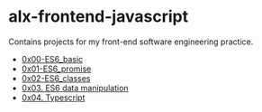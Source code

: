 # alx-frontend-javascript
Contains projects for my front-end software engineering practice.

+ [0x00-ES6_basic](./0x00-ES6_basic)
+ [0x01-ES6_promise](./0x01-ES6_promise)
+ [0x02-ES6_classes](./0x02-ES6_classes)
+ [0x03. ES6 data manipulation](./0x03-ES6_data_manipulation)
+ [0x04. Typescript
](./0x04-TypeScript)
